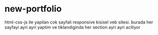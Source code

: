 # new-portfolio
html-css-js ile yapilan cok sayfali responsive kisisel veb sitesi. burada her sayfayi ayri ayri yaptim ve tiklandiginda her section ayri ayri aciliyor
